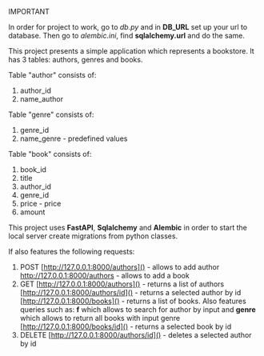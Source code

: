 IMPORTANT

In order for project to work, go to *db.py* and in **DB_URL** set up your url to database. Then go to *alembic.ini*, find **sqlalchemy.url** and do the same.

This project presents a simple application which represents a bookstore. It has 3 tables: authors, genres and books.

Table "author" consists of:

1. author_id
2. name_author

Table "genre" consists of:

1. genre_id
2. name_genre - predefined values

Table "book" consists of:

1. book_id
2. title
3. author_id
4. genre_id
5. price - price
6. amount

This project uses **FastAPI**, **Sqlalchemy** and **Alembic** in order to start the local server create migrations from python classes.

If also features the following requests:

1. POST
   [http://127.0.0.1:8000/authors]() - allows to add author
   [http://]()[127.0.0.1:8000/authors]() - allows to add a book
2. GET
   [http://127.0.0.1:8000/authors]() - returns a list of authors
   [http://127.0.0.1:8000/authors/id]() - returns a selected author by id
   [http://127.0.0.1:8000/books]() - returns a list of books. Also features queries such as: **f** which allows to search for author by input and **genre** which allows to return all books with input genre
   [http://127.0.0.1:8000/books/id]() - returns a selected book by id
3. DELETE
   [http://127.0.0.1:8000/authors/id]() - deletes a selected author by id
